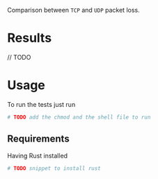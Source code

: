 Comparison between `TCP` and `UDP` packet loss.

# Results
// TODO

# Usage

To run the tests just run
```bash
# TODO add the chmod and the shell file to run
````

## Requirements

Having Rust installed
```bash
# TODO snippet to install rust
```
